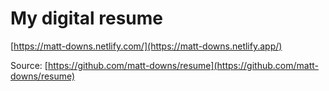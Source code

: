 # My digital resume

[https://matt-downs.netlify.com/](https://matt-downs.netlify.app/)

Source: [https://github.com/matt-downs/resume](https://github.com/matt-downs/resume)
